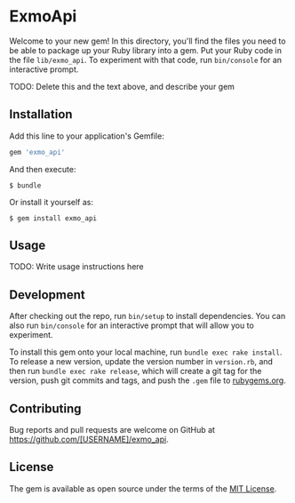 # ExmoApi

Welcome to your new gem! In this directory, you'll find the files you need to be able to package up your Ruby library into a gem. Put your Ruby code in the file `lib/exmo_api`. To experiment with that code, run `bin/console` for an interactive prompt.

TODO: Delete this and the text above, and describe your gem

## Installation

Add this line to your application's Gemfile:

```ruby
gem 'exmo_api'
```

And then execute:

    $ bundle

Or install it yourself as:

    $ gem install exmo_api

## Usage

TODO: Write usage instructions here

## Development

After checking out the repo, run `bin/setup` to install dependencies. You can also run `bin/console` for an interactive prompt that will allow you to experiment.

To install this gem onto your local machine, run `bundle exec rake install`. To release a new version, update the version number in `version.rb`, and then run `bundle exec rake release`, which will create a git tag for the version, push git commits and tags, and push the `.gem` file to [rubygems.org](https://rubygems.org).

## Contributing

Bug reports and pull requests are welcome on GitHub at https://github.com/[USERNAME]/exmo_api.

## License

The gem is available as open source under the terms of the [MIT License](https://opensource.org/licenses/MIT).

